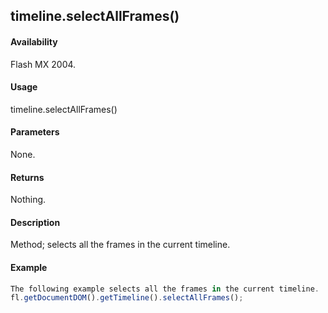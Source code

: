 ## timeline.selectAllFrames()

#### Availability

Flash MX 2004.

#### Usage

timeline.selectAllFrames()

#### Parameters

None.

#### Returns

Nothing.

#### Description

Method; selects all the frames in the current timeline.

#### Example

```javascript
The following example selects all the frames in the current timeline.
fl.getDocumentDOM().getTimeline().selectAllFrames();

```